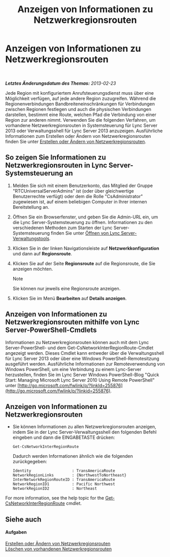 ﻿---
title: Anzeigen von Informationen zu Netzwerkregionsrouten
TOCTitle: Anzeigen von Informationen zu Netzwerkregionsrouten
ms:assetid: 34dd9fa3-e695-4680-b244-3019298b5009
ms:mtpsurl: https://technet.microsoft.com/de-de/library/JJ688021(v=OCS.15)
ms:contentKeyID: 49890703
ms.date: 05/19/2016
mtps_version: v=OCS.15
ms.translationtype: HT
---

# Anzeigen von Informationen zu Netzwerkregionsrouten

 

_**Letztes Änderungsdatum des Themas:** 2013-02-23_

Jede Region mit konfiguriertem Anrufsteuerungsdienst muss über eine Möglichkeit verfügen, auf jede andere Region zuzugreifen. Während die Regionenverbindungen Bandbreiteneinschränkungen für Verbindungen zwischen Regionen festlegen und auch die physischen Verbindungen darstellen, bestimmt eine Route, welchen Pfad die Verbindung von einer Region zur anderen nimmt. Verwenden Sie die folgenden Verfahren, um vorhandene Netzwerkregionsrouten in Systemsteuerung für Lync Server 2013 oder Verwaltungsshell für Lync Server 2013 anzuzeigen. Ausführliche Informationen zum Erstellen oder Ändern von Netzwerkregionsrouten finden Sie unter [Erstellen oder Ändern von Netzwerkregionsrouten](lync-server-2013-creating-or-modifying-network-region-routes.md).

## So zeigen Sie Informationen zu Netzwerkregionsrouten in Lync Server-Systemsteuerung an

1.  Melden Sie sich mit einem Benutzerkonto, das Mitglied der Gruppe "RTCUniversalServerAdmins" ist (oder über gleichwertige Benutzerrechte verfügt) oder dem die Rolle "CsAdministrator" zugewiesen ist, auf einem beliebigen Computer in Ihrer internen Bereitstellung an.

2.  Öffnen Sie ein Browserfenster, und geben Sie die Admin-URL ein, um die Lync Server-Systemsteuerung zu öffnen. Informationen zu den verschiedenen Methoden zum Starten der Lync Server-Systemsteuerung finden Sie unter [Öffnen von Lync Server-Verwaltungstools](lync-server-2013-open-lync-server-administrative-tools.md).

3.  Klicken Sie in der linken Navigationsleiste auf **Netzwerkkonfiguration** und dann auf **Regionsroute**.

4.  Klicken Sie auf der Seite **Regionsroute** auf die Regionsroute, die Sie anzeigen möchten.
    

    > [!NOTE]
    > Sie können nur jeweils eine Regionsroute anzeigen.



5.  Klicken Sie im Menü **Bearbeiten** auf **Details anzeigen**.

## Anzeigen von Informationen zu Netzwerkregionsrouten mithilfe von Lync Server-PowerShell-Cmdlets

Informationen zu Netzwerkregionsrouten können auch mit dem Lync Server-PowerShell- und dem Get-CsNetworkInterRegionRoute-Cmdlet angezeigt werden. Dieses Cmdlet kann entweder über die Verwaltungsshell für Lync Server 2013 oder über eine Windows PowerShell-Remotesitzung ausgeführt werden. Ausführliche Informationen zur Remoteverwendung von Windows PowerShell, um eine Verbindung zu einem Lync-Server herzustellen, finden Sie im Lync Server Windows PowerShell-Blog "Quick Start: Managing Microsoft Lync Server 2010 Using Remote PowerShell" unter [http://go.microsoft.com/fwlink/p/?linkId=255876](http://go.microsoft.com/fwlink/p/?linkid=255876).

## Anzeigen von Informationen zu Netzwerkregionsrouten

  - Sie können Informationen zu allen Netzwerkregionsrouten anzeigen, indem Sie in der Lync Server-Verwaltungsshell den folgenden Befehl eingeben und dann die EINGABETASTE drücken:
    
        Get-CsNetworkInterRegionRoute
    
    Dadurch werden Informationen ähnlich wie die folgenden zurückgegeben:
    
        Identity                  : TransAmericaRoute
        NetworkRegionLinks        : {NorthwestToNortheast}
        InterNetworkRegionRouteID : TransAmericaRoute
        NetworkRegionID1          : Pacific Northwest
        NetworkRegionID2          : Northeast

For more information, see the help topic for the [Get-CsNetworkInterRegionRoute](https://docs.microsoft.com/en-us/powershell/module/skype/Get-CsNetworkInterRegionRoute) cmdlet.

## Siehe auch

#### Aufgaben

[Erstellen oder Ändern von Netzwerkregionsrouten](lync-server-2013-creating-or-modifying-network-region-routes.md)  
[Löschen von vorhandenen Netzwerkregionsrouten](lync-server-2013-deleting-existing-network-region-routes.md)

